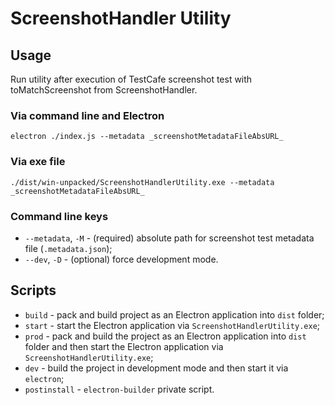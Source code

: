 ScreenshotHandler Utility
=====================
Usage
-----------------------------------
Run utility after execution of TestCafe screenshot test with toMatchScreenshot from ScreenshotHandler.

### Via command line and Electron
```
electron ./index.js --metadata _screenshotMetadataFileAbsURL_
```

### Via exe file
```
./dist/win-unpacked/ScreenshotHandlerUtility.exe --metadata _screenshotMetadataFileAbsURL_
```

### Command line keys
* `--metadata`, `-M` - (required) absolute path for screenshot test metadata file (`.metadata.json`);
* `--dev`, `-D` - (optional) force development mode.

Scripts
-----------------------------------
* `build` - pack and build project as an Electron application into `dist` folder;
* `start` - start the Electron application via `ScreenshotHandlerUtility.exe`;
* `prod` - pack and build the project as an Electron application into `dist` folder and then start the Electron application via `ScreenshotHandlerUtility.exe`;
* `dev` - build the project in development mode and then start it via `electron`;
* `postinstall` - `electron-builder` private script.